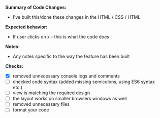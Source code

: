 **Summary of Code Changes:**
- I've built this/done these changes in the HTML / CSS / HTML

**Expected behavior:**
- If user clicks on x - this is what the code does

**Notes:**
- Any notes specific to the way the feature has been built

**Checks:**
- [x] removed unnecessary console.logs and comments
- [ ] checked code syntax (added missing semicolons, using ES6 syntax etc.)
- [ ] view is matching the required design
- [ ] the layout works on smaller browsers windows as well
- [ ] removed unnecessary files
- [ ] format your code
